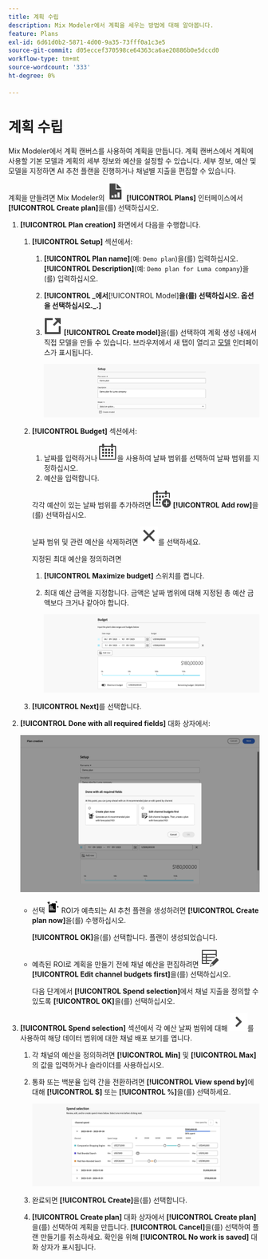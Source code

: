 ```yaml
---
title: 계획 수립
description: Mix Modeler에서 계획을 세우는 방법에 대해 알아봅니다.
feature: Plans
exl-id: 6d61d0b2-5871-4d00-9a35-73fff0a1c3e5
source-git-commit: d05eccef370598ce64363ca6ae20886b0e5dccd0
workflow-type: tm+mt
source-wordcount: '333'
ht-degree: 0%

---
```



# 계획 수립

Mix Modeler에서 계획 캔버스를 사용하여 계획을 만듭니다. 계획 캔버스에서 계획에 사용할 기본 모델과 계획의 세부 정보와 예산을 설정할 수 있습니다. 세부 정보, 예산 및 모델을 지정하면 AI 추천 플랜을 진행하거나 채널별 지출을 편집할 수 있습니다.

계획을 만들려면 Mix Modeler의 ![PLan](/help/assets/icons/FileChart.svg) **[!UICONTROL Plans]** 인터페이스에서 **[!UICONTROL Create plan]**&#x200B;을(를) 선택하십시오.

1. **[!UICONTROL Plan creation]** 화면에서 다음을 수행합니다.

   1. **[!UICONTROL Setup]** 섹션에서:

      1. **[!UICONTROL Plan name]**(예: `Demo plan`)을(를) 입력하십시오. **[!UICONTROL Description]**(예: `Demo plan for Luma company`)을(를) 입력하십시오.
      1. **[!UICONTROL _에서&#x200B;**&#x200B;[!UICONTROL Model]&#x200B;**을(를) 선택하십시오. 옵션을 선택하십시오._.]**
      1. ![LinkOut](/help/assets/icons/LinkOut.svg) **[!UICONTROL Create model]**&#x200B;을(를) 선택하여 계획 생성 내에서 직접 모델을 만들 수 있습니다. 브라우저에서 새 탭이 열리고 [모델](../models/overview.md) 인터페이스가 표시됩니다.

         ![계획 설정](/help/assets/plan-setup.png)

   1. **[!UICONTROL Budget]** 섹션에서:

      1. 날짜를 입력하거나 ![달력](/help/assets/icons/Calendar.svg)을 사용하여 날짜 범위를 선택하여 날짜 범위를 지정하십시오.
      1. 예산을 입력합니다.

      각각 예산이 있는 날짜 범위를 추가하려면 ![CalendarAdd](/help/assets/icons/CalendarAdd.svg) **[!UICONTROL Add row]**&#x200B;을(를) 선택하십시오.

      날짜 범위 및 관련 예산을 삭제하려면 ![닫기](/help/assets/icons/Close.svg)를 선택하세요.

      지정된 최대 예산을 정의하려면

      1. **[!UICONTROL Maximize budget]** 스위치를 켭니다.
      1. 최대 예산 금액을 지정합니다. 금액은 날짜 범위에 대해 지정된 총 예산 금액보다 크거나 같아야 합니다.

         ![계획 예산](/help/assets/plan-budget.png)

   1. **[!UICONTROL Next]**&#x200B;를 선택합니다.

1. **[!UICONTROL Done with all required fields]** 대화 상자에서:

   ![계획 완료](/help/assets/plan-done-required-fields.png)

   * 선택 <img src="/help/assets/icons/NewPlan.svg" width="25" /> ROI가 예측되는 AI 추천 플랜을 생성하려면 **[!UICONTROL Create plan now]**&#x200B;을(를) 수행하십시오.

     **[!UICONTROL OK]**&#x200B;을(를) 선택합니다. 플랜이 생성되었습니다.


   * 예측된 ROI로 계획을 만들기 전에 채널 예산을 편집하려면 ![테이블 편집](/help/assets/icons/TableEdit.svg) **[!UICONTROL Edit channel budgets first]**&#x200B;을(를) 선택하십시오.

     다음 단계에서 **[!UICONTROL Spend selection]**&#x200B;에서 채널 지출을 정의할 수 있도록 **[!UICONTROL OK]**&#x200B;을(를) 선택하십시오.



1. **[!UICONTROL Spend selection]** 섹션에서 각 예산 날짜 범위에 대해 ![V자형 화살표](/help/assets/icons/ChevronRight.svg)를 사용하여 해당 데이터 범위에 대한 채널 배포 보기를 엽니다.

   1. 각 채널의 예산을 정의하려면 **[!UICONTROL Min]** 및 **[!UICONTROL Max]**&#x200B;의 값을 입력하거나 슬라이더를 사용하십시오.

   1. 통화 또는 백분율 입력 간을 전환하려면 **[!UICONTROL View spend by]**&#x200B;에 대해 **[!UICONTROL $]** 또는 **[!UICONTROL %]**&#x200B;을(를) 선택하세요.

      ![선택 비용](/help/assets/plan-spend-selection.png)

   1. 완료되면 **[!UICONTROL Create]**&#x200B;을(를) 선택합니다.

   1. **[!UICONTROL Create plan]** 대화 상자에서 **[!UICONTROL Create plan]**&#x200B;을(를) 선택하여 계획을 만듭니다. **[!UICONTROL Cancel]**&#x200B;을(를) 선택하여 플랜 만들기를 취소하세요. 확인을 위해 **[!UICONTROL No work is saved]** 대화 상자가 표시됩니다.
